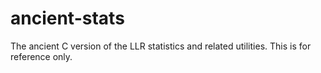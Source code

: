 ancient-stats
=============

The ancient C version of the LLR statistics and related utilities.  This is for reference only.  
